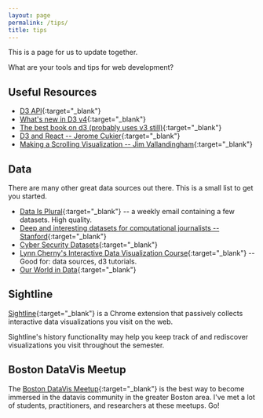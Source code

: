 ```yaml
---
layout: page
permalink: /tips/
title: tips
---
```


This is a page for us to update together.

What are your tools and tips for web development?


## Useful Resources

- [D3 API](https://github.com/d3/d3/blob/master/API.md){:target="_blank"}
- [What's new in D3 v4](https://iros.github.io/d3-v4-whats-new/#1){:target="_blank"}
- [The best book on d3 (probably uses v3 still)](http://chimera.labs.oreilly.com/books/1230000000345/index.html){:target="_blank"}
- [D3 and React -- Jerome Cukier](https://eagereyes.org/link/jerome-cukiers-series-on-visualization-with-react){:target="_blank"}
- [Making a Scrolling Visualization -- Jim Vallandingham](http://vallandingham.me/scroller.html){:target="_blank"}

## Data

There are many other great data sources out there. This is a small list to get you started.

- [Data Is Plural](https://tinyletter.com/data-is-plural){:target="_blank"} -- a weekly email containing a few datasets. High quality.
- [Deep and interesting datasets for computational journalists -- Stanford](http://cjlab.stanford.edu/2015/09/30/lab-launch-and-data-sets/){:target="_blank"}
- [Cyber Security Datasets](http://www.secrepo.com/){:target="_blank"}
- [Lynn Cherny's Interactive Data Visualization Course](http://arnicas.github.io/interactive-vis-course/){:target="_blank"} -- Good for: data sources, d3 tutorials.
- [Our World in Data](https://ourworldindata.org/life-expectancy/){:target="_blank"}

## Sightline

[Sightline](https://sightlinevis.com/){:target="_blank"} is a Chrome extension that passively collects interactive data visualizations you visit on the web.

Sightline's history functionality may help you keep track of and rediscover visualizations you visit throughout the semester.

## Boston DataVis Meetup

The [Boston DataVis Meetup](https://www.meetup.com/bostondatavis/?_cookie-check=usY2_Kc2rJZ9mhiw){:target="_blank"} is the best way to become immersed in the datavis community in the greater Boston area. I've met a lot of students, practitioners, and researchers at these meetups. Go!
